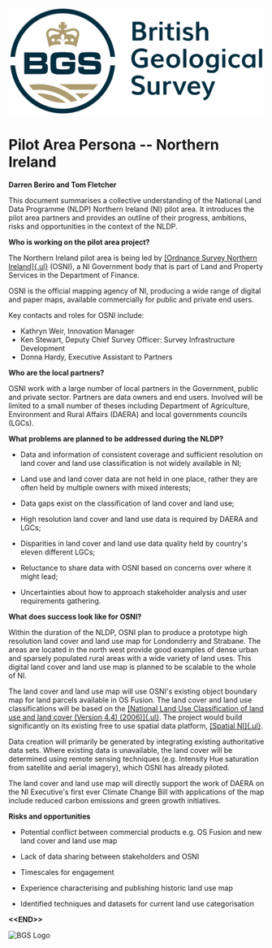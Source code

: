 <img src="../media/BGS-Logo-Pos-RGB.svg" class="bgs-logo">

# Pilot Area Persona -- Northern Ireland

**Darren Beriro and Tom Fletcher**

This document summarises a collective understanding of the National Land
Data Programme (NLDP) Northern Ireland (NI) pilot area. It introduces
the pilot area partners and provides an outline of their progress,
ambitions, risks and opportunities in the context of the NLDP.

**Who is working on the pilot area project?**

The Northern Ireland pilot area is being led by [[Ordnance Survey
Northern
Ireland]{.ul}](https://www.nidirect.gov.uk/campaigns/ordnance-survey-of-northern-ireland)
(OSNI), a NI Government body that is part of Land and Property Services
in the Department of Finance.

OSNI is the official mapping agency of NI, producing a wide range of
digital and paper maps, available commercially for public and private
end users.

Key contacts and roles for OSNI include:

-   Kathryn Weir, Innovation Manager
-   Ken Stewart, Deputy Chief Survey Officer: Survey Infrastructure
    Development
-   Donna Hardy, Executive Assistant to Partners

**Who are the local partners?**

OSNI work with a large number of local partners in the Government,
public and private sector. Partners are data owners and end users.
Involved will be limited to a small number of theses including
Department of Agriculture, Environment and Rural Affairs (DAERA) and
local governments councils (LGCs).

**What problems are planned to be addressed during the NLDP?**

-   Data and information of consistent coverage and sufficient
    resolution on land cover and land use classification is not widely
    available in NI;

-   Land use and land cover data are not held in one place, rather they
    are often held by multiple owners with mixed interests;

-   Data gaps exist on the classification of land cover and land use;

-   High resolution land cover and land use data is required by DAERA
    and LGCs;

-   Disparities in land cover and land use data quality held by
    country's eleven different LGCs;

-   Reluctance to share data with OSNI based on concerns over where it
    might lead;

-   Uncertainties about how to approach stakeholder analysis and user
    requirements gathering.

**What does success look like for OSNI?**

Within the duration of the NLDP, OSNI plan to produce a prototype high
resolution land cover and land use map for Londonderry and Strabane. The
areas are located in the north west provide good examples of dense urban
and sparsely populated rural areas with a wide variety of land uses.
This digital land cover and land use map is planned to be scalable to
the whole of NI.

The land cover and land use map will use OSNI's existing object boundary
map for land parcels available in OS Fusion. The land cover and land use
classifications will be based on the [[National Land Use Classification
of land use and land cover (Version 4.4)
(2006)]{.ul}](https://www.gov.uk/government/statistics/national-land-use-database-land-use-and-land-cover-classification).
The project would build significantly on its existing free to use
spatial data platform, [[Spatial
NI]{.ul}](https://www.spatialni.gov.uk/).

Data creation will primarily be generated by integrating existing
authoritative data sets. Where existing data is unavailable, the land
cover will be determined using remote sensing techniques (e.g. Intensity
Hue saturation from satellite and aerial imagery), which OSNI has
already piloted.

The land cover and land use map will directly support the work of DAERA
on the NI Executive's first ever Climate Change Bill with applications
of the map include reduced carbon emissions and green growth
initiatives.

**Risks and opportunities**

-   Potential conflict between commercial products e.g. OS Fusion and
    new land cover and land use map

-   Lack of data sharing between stakeholders and OSNI

-   Timescales for engagement

-   Experience characterising and publishing historic land use map

-   Identified techniques and datasets for current land use
    categorisation

**\<\<END>\>**

<div class="image-container">

<a id="wm"></a>

![BGS Logo](./media/BGS-Logo-Pos-RGB.svg)

</div>


